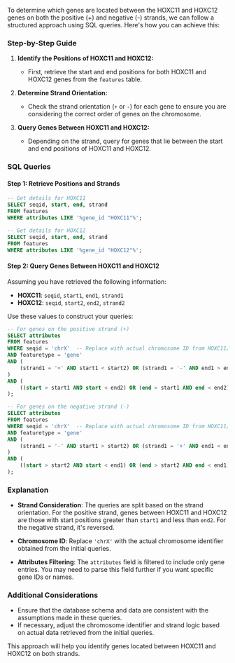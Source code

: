 To determine which genes are located between the HOXC11 and HOXC12 genes on both the positive (+) and negative (-) strands, we can follow a structured approach using SQL queries. Here's how you can achieve this:

### Step-by-Step Guide

1. **Identify the Positions of HOXC11 and HOXC12:**
   - First, retrieve the start and end positions for both HOXC11 and HOXC12 genes from the `features` table.

2. **Determine Strand Orientation:**
   - Check the strand orientation (`+` or `-`) for each gene to ensure you are considering the correct order of genes on the chromosome.

3. **Query Genes Between HOXC11 and HOXC12:**
   - Depending on the strand, query for genes that lie between the start and end positions of HOXC11 and HOXC12.

### SQL Queries

#### Step 1: Retrieve Positions and Strands

```sql
-- Get details for HOXC11
SELECT seqid, start, end, strand 
FROM features 
WHERE attributes LIKE '%gene_id "HOXC11"%';

-- Get details for HOXC12
SELECT seqid, start, end, strand 
FROM features 
WHERE attributes LIKE '%gene_id "HOXC12"%';
```

#### Step 2: Query Genes Between HOXC11 and HOXC12

Assuming you have retrieved the following information:
- **HOXC11**: `seqid`, `start1`, `end1`, `strand1`
- **HOXC12**: `seqid`, `start2`, `end2`, `strand2`

Use these values to construct your queries:

```sql
-- For genes on the positive strand (+)
SELECT attributes 
FROM features 
WHERE seqid = 'chrX'  -- Replace with actual chromosome ID from HOXC11/12
AND featuretype = 'gene'
AND (
    (strand1 = '+' AND start1 < start2) OR (strand1 = '-' AND end1 > end2)
)
AND (
    ((start > start1 AND start < end2) OR (end > start1 AND end < end2))
);

-- For genes on the negative strand (-)
SELECT attributes 
FROM features 
WHERE seqid = 'chrX'  -- Replace with actual chromosome ID from HOXC11/12
AND featuretype = 'gene'
AND (
    (strand1 = '-' AND start1 > start2) OR (strand1 = '+' AND end1 < end2)
)
AND (
    ((start > start2 AND start < end1) OR (end > start2 AND end < end1))
);
```

### Explanation

- **Strand Consideration**: The queries are split based on the strand orientation. For the positive strand, genes between HOXC11 and HOXC12 are those with start positions greater than `start1` and less than `end2`. For the negative strand, it's reversed.
  
- **Chromosome ID**: Replace `'chrX'` with the actual chromosome identifier obtained from the initial queries.

- **Attributes Filtering**: The `attributes` field is filtered to include only gene entries. You may need to parse this field further if you want specific gene IDs or names.

### Additional Considerations

- Ensure that the database schema and data are consistent with the assumptions made in these queries.
- If necessary, adjust the chromosome identifier and strand logic based on actual data retrieved from the initial queries.

This approach will help you identify genes located between HOXC11 and HOXC12 on both strands.
